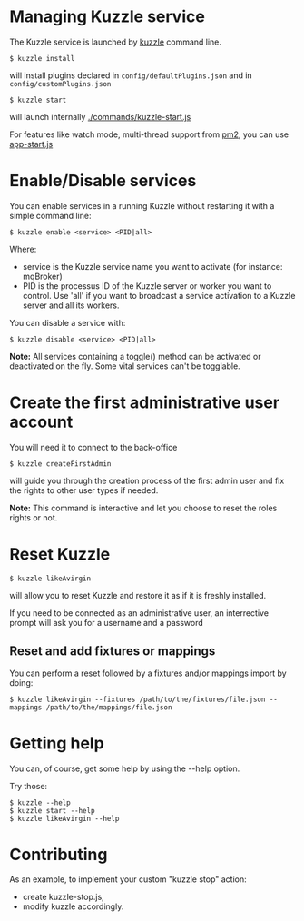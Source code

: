 # Managing Kuzzle service

The Kuzzle service is launched by [kuzzle](kuzzle) command line.


```
$ kuzzle install
```

will install plugins declared in `config/defaultPlugins.json` and in `config/customPlugins.json`

```
$ kuzzle start
```

will launch internally [./commands/kuzzle-start.js](./commands/kuzzle-start.js)

For features like watch mode, multi-thread support from [pm2](https://www.npmjs.com/package/pm2), you can use [app-start.js](../app-start.js)

# Enable/Disable services

You can enable services in a running Kuzzle without restarting it with a simple command line:

```
$ kuzzle enable <service> <PID|all>
```

Where:

* service is the Kuzzle service name you want to activate (for instance: mqBroker)
* PID is the processus ID of the Kuzzle server or worker you want to control. Use 'all' if you want to broadcast a service activation to a Kuzzle server and all its workers.

You can disable a service with:

```
$ kuzzle disable <service> <PID|all>
```

**Note:** All services containing a toggle() method can be activated or deactivated on the fly. Some vital services can't be togglable. 

# Create the first administrative user account

You will need it to connect to the back-office

```
$ kuzzle createFirstAdmin
```

will guide you through the creation process of the first admin user and fix the rights to other user types if needed.

**Note:** This command is interactive and let you choose to reset the roles rights or not.

# Reset Kuzzle

```
$ kuzzle likeAvirgin
```

will allow you to reset Kuzzle and restore it as if it is freshly installed.

If you need to be connected as an administrative user, an interrective prompt will ask you for a username and a password

## Reset and add fixtures or mappings

You can perform a reset followed by a fixtures and/or mappings import by doing:

```
$ kuzzle likeAvirgin --fixtures /path/to/the/fixtures/file.json --mappings /path/to/the/mappings/file.json
```

# Getting help

You can, of course, get some help by using the --help option. 

Try those: 

```
$ kuzzle --help
$ kuzzle start --help
$ kuzzle likeAvirgin --help
```

# Contributing

As an example, to implement your custom "kuzzle stop" action:

* create kuzzle-stop.js,
* modify kuzzle accordingly.
